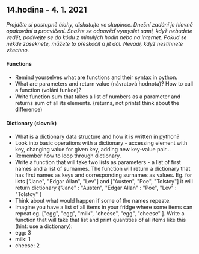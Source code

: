 ## **14.hodina - 4. 1. 2021**

*Projděte si postupně úlohy, diskutujte ve skupince. Dnešní zadání je hlavně opakování a procvičení. Snažte se odpověď vymyslet sami, když nebudete vedět, podívejte se do kódu z minulých hodin nebo na internet. Pokud se někde zaseknete, můžete to přeskočit a jít dál. Nevadí, když nestihnete všechno.*

#### Functions
- Remind yourselves what are functions and their syntax in python.
- What are parameters and return value (návratová hodnota)? How to call a function (volání funkce)?
- Write function sum that takes a list of numbers as a parameter and returns sum of all its elements. (returns, not prints! think about the difference)

#### Dictionary (slovník)
- What is a dictionary data structure and how it is written in python?
- Look into basic operations with a dictionary - accessing element with key, changing value for given key, adding new key-value pair...
- Remember how to loop through dictionary.
- Write a function that will take two lists as parameters - a list of first names and a list of surnames. The function will return a dictionary that has first names as keys and corresponding surnames as values. Eg. for lists \["Jane", "Edgar Allan", "Lev"\] and \["Austen", "Poe", "Tolstoy"\] it will return dictionary \{"Jane" : "Austen", "Edgar Allan" : "Poe", "Lev" : "Tolstoy" \}
- Think about what would happen if some of the names repeate.
- Imagine you have a list of all items in your fridge where some items can repeat eg. \["egg", "egg", "milk", "cheese", "egg", "cheese" \]. Write a function that will take that list and print quantities of all items like this (hint: use a dictionary):
 - egg: 3
 - milk: 1
 - cheese: 2
 

 
